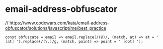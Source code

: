 # email-address-obfuscator
// https://www.codewars.com/kata/email-address-obfuscator/solutions/javascript/me/best_practice


```
const obfuscate = email => email.replace(/(@)/, (match, at) => at = ' [at] ').replace(/(\.)/g, (match, point) => point = ' [dot] ');
```
